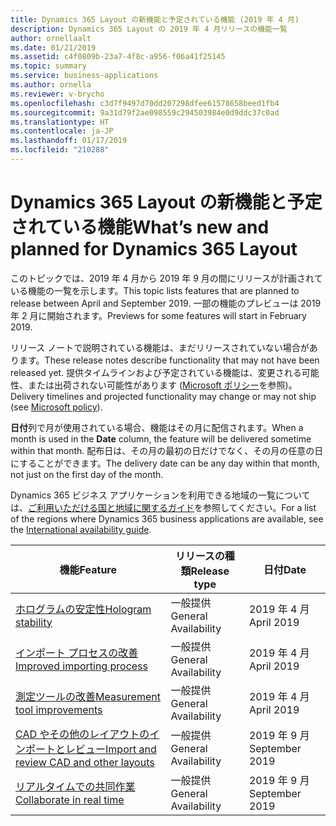 ```yaml
---
title: Dynamics 365 Layout の新機能と予定されている機能 (2019 年 4 月)
description: Dynamics 365 Layout の 2019 年 4 月リリースの機能一覧
author: ornellaalt
ms.date: 01/21/2019
ms.assetid: c4f0809b-23a7-4f8c-a956-f06a41f25145
ms.topic: summary
ms.service: business-applications
ms.author: ornella
ms.reviewer: v-brycho
ms.openlocfilehash: c3d7f9497d70dd207298dfee61578658beed1fb4
ms.sourcegitcommit: 9a31d79f2ae098559c294503984e0d9ddc37c0ad
ms.translationtype: HT
ms.contentlocale: ja-JP
ms.lasthandoff: 01/17/2019
ms.locfileid: "210288"
---
```

#  <a name="whats-new-and-planned-for-dynamics-365-layout"></a><span data-ttu-id="9aa16-103">Dynamics 365 Layout の新機能と予定されている機能</span><span class="sxs-lookup"><span data-stu-id="9aa16-103">What’s new and planned for Dynamics 365 Layout</span></span>

<span data-ttu-id="9aa16-104">このトピックでは、2019 年 4 月から 2019 年 9 月の間にリリースが計画されている機能の一覧を示します。</span><span class="sxs-lookup"><span data-stu-id="9aa16-104">This topic lists features that are planned to release between April and September 2019.</span></span> <span data-ttu-id="9aa16-105">一部の機能のプレビューは 2019 年 2 月に開始されます。</span><span class="sxs-lookup"><span data-stu-id="9aa16-105">Previews for some features will start in February 2019.</span></span>   

<span data-ttu-id="9aa16-106">リリース ノートで説明されている機能は、まだリリースされていない場合があります。</span><span class="sxs-lookup"><span data-stu-id="9aa16-106">These release notes describe functionality that may not have been released yet.</span></span> <span data-ttu-id="9aa16-107">提供タイムラインおよび予定されている機能は、変更される可能性、または出荷されない可能性があります ([Microsoft ポリシー](https://go.microsoft.com/fwlink/p/?linkid=2007332)を参照)。</span><span class="sxs-lookup"><span data-stu-id="9aa16-107">Delivery timelines and projected functionality may change or may not ship (see [Microsoft policy](https://go.microsoft.com/fwlink/p/?linkid=2007332)).</span></span>

<span data-ttu-id="9aa16-108">**日付**列で月が使用されている場合、機能はその月に配信されます。</span><span class="sxs-lookup"><span data-stu-id="9aa16-108">When a month is used in the **Date** column, the feature will be delivered sometime within that month.</span></span> <span data-ttu-id="9aa16-109">配布日は、その月の最初の日だけでなく、その月の任意の日にすることができます。</span><span class="sxs-lookup"><span data-stu-id="9aa16-109">The delivery date can be any day within that month, not just on the first day of the month.</span></span>

<span data-ttu-id="9aa16-110">Dynamics 365 ビジネス アプリケーションを利用できる地域の一覧については、[ご利用いただける国と地域に関するガイド](https://aka.ms/dynamics_365_international_availability_deck)を参照してください。</span><span class="sxs-lookup"><span data-stu-id="9aa16-110">For a list of the regions where Dynamics 365 business applications are available, see the [International availability guide](https://aka.ms/dynamics_365_international_availability_deck).</span></span>



| <span data-ttu-id="9aa16-111">機能</span><span class="sxs-lookup"><span data-stu-id="9aa16-111">Feature</span></span>                                                                       | <span data-ttu-id="9aa16-112">リリースの種類</span><span class="sxs-lookup"><span data-stu-id="9aa16-112">Release type</span></span>         | <span data-ttu-id="9aa16-113">日付</span><span class="sxs-lookup"><span data-stu-id="9aa16-113">Date</span></span> |
|-------------------------------------------------------------------------------|----------------------|----------------------|
| [<span data-ttu-id="9aa16-114">ホログラムの安定性</span><span class="sxs-lookup"><span data-stu-id="9aa16-114">Hologram stability</span></span>](stability-holograms.md)                            | <span data-ttu-id="9aa16-115">一般提供</span><span class="sxs-lookup"><span data-stu-id="9aa16-115">General Availability</span></span> | <span data-ttu-id="9aa16-116">2019 年 4 月</span><span class="sxs-lookup"><span data-stu-id="9aa16-116">April 2019</span></span>             |
| [<span data-ttu-id="9aa16-117">インポート プロセスの改善</span><span class="sxs-lookup"><span data-stu-id="9aa16-117">Improved importing process</span></span>](asset-quality.md)|<span data-ttu-id="9aa16-118">一般提供</span><span class="sxs-lookup"><span data-stu-id="9aa16-118">General Availability</span></span>|<span data-ttu-id="9aa16-119">2019 年 4 月</span><span class="sxs-lookup"><span data-stu-id="9aa16-119">April 2019</span></span>|
| [<span data-ttu-id="9aa16-120">測定ツールの改善</span><span class="sxs-lookup"><span data-stu-id="9aa16-120">Measurement tool improvements</span></span>](measurement-tools.md)|<span data-ttu-id="9aa16-121">一般提供</span><span class="sxs-lookup"><span data-stu-id="9aa16-121">General Availability</span></span>|<span data-ttu-id="9aa16-122">2019 年 4 月</span><span class="sxs-lookup"><span data-stu-id="9aa16-122">April 2019</span></span>|
| [<span data-ttu-id="9aa16-123">CAD やその他のレイアウトのインポートとレビュー</span><span class="sxs-lookup"><span data-stu-id="9aa16-123">Import and review CAD and other layouts</span></span>](import-review-cad-layout.md)                           | <span data-ttu-id="9aa16-124">一般提供</span><span class="sxs-lookup"><span data-stu-id="9aa16-124">General Availability</span></span> | <span data-ttu-id="9aa16-125">2019 年 9 月</span><span class="sxs-lookup"><span data-stu-id="9aa16-125">September 2019</span></span>             |
| [<span data-ttu-id="9aa16-126">リアルタイムでの共同作業</span><span class="sxs-lookup"><span data-stu-id="9aa16-126">Collaborate in real time</span></span>](collaboration-real-time-editing.md)               | <span data-ttu-id="9aa16-127">一般提供</span><span class="sxs-lookup"><span data-stu-id="9aa16-127">General Availability</span></span> | <span data-ttu-id="9aa16-128">2019 年 9 月</span><span class="sxs-lookup"><span data-stu-id="9aa16-128">September 2019</span></span>             |


